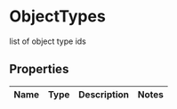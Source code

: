 

# ObjectTypes

list of object type ids

## Properties

| Name | Type | Description | Notes |
|------------ | ------------- | ------------- | -------------|



